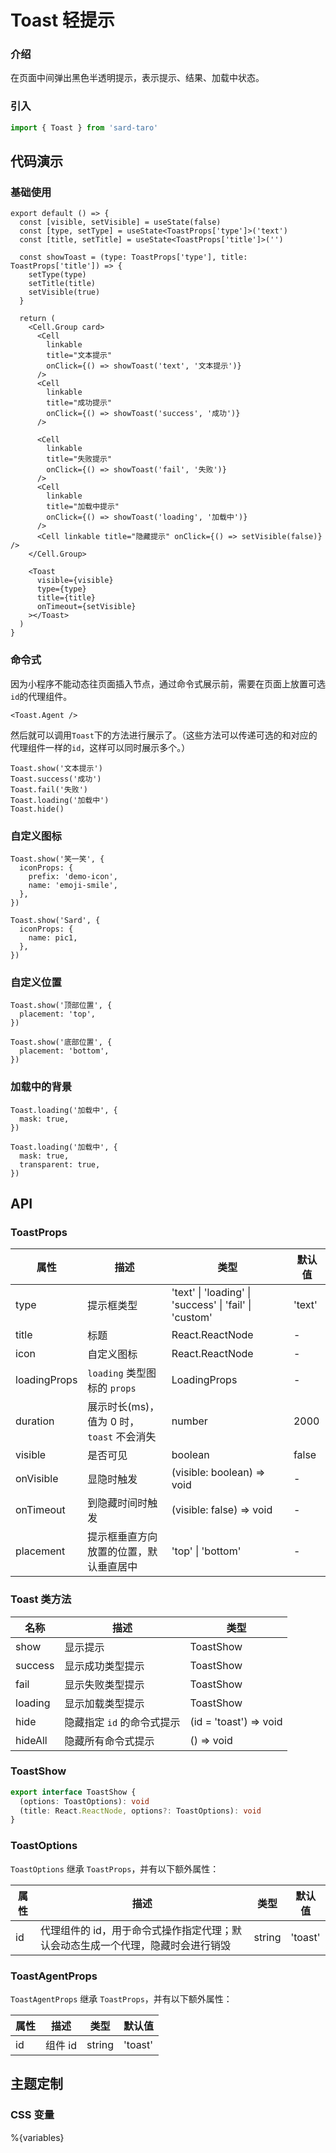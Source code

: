 # Toast 轻提示

### 介绍

在页面中间弹出黑色半透明提示，表示提示、结果、加载中状态。

### 引入

```js
import { Toast } from 'sard-taro'
```

## 代码演示

### 基础使用

```tsx
export default () => {
  const [visible, setVisible] = useState(false)
  const [type, setType] = useState<ToastProps['type']>('text')
  const [title, setTitle] = useState<ToastProps['title']>('')

  const showToast = (type: ToastProps['type'], title: ToastProps['title']) => {
    setType(type)
    setTitle(title)
    setVisible(true)
  }

  return (
    <Cell.Group card>
      <Cell
        linkable
        title="文本提示"
        onClick={() => showToast('text', '文本提示')}
      />
      <Cell
        linkable
        title="成功提示"
        onClick={() => showToast('success', '成功')}
      />

      <Cell
        linkable
        title="失败提示"
        onClick={() => showToast('fail', '失败')}
      />
      <Cell
        linkable
        title="加载中提示"
        onClick={() => showToast('loading', '加载中')}
      />
      <Cell linkable title="隐藏提示" onClick={() => setVisible(false)} />
    </Cell.Group>

    <Toast
      visible={visible}
      type={type}
      title={title}
      onTimeout={setVisible}
    ></Toast>
  )
}
```

### 命令式

因为小程序不能动态往页面插入节点，通过命令式展示前，需要在页面上放置可选`id`的代理组件。

```tsx
<Toast.Agent />
```

然后就可以调用`Toast`下的方法进行展示了。（这些方法可以传递可选的和对应的代理组件一样的`id`，这样可以同时展示多个。）

```tsx
Toast.show('文本提示')
Toast.success('成功')
Toast.fail('失败')
Toast.loading('加载中')
Toast.hide()
```

### 自定义图标

```tsx
Toast.show('笑一笑', {
  iconProps: {
    prefix: 'demo-icon',
    name: 'emoji-smile',
  },
})

Toast.show('Sard', {
  iconProps: {
    name: pic1,
  },
})
```

### 自定义位置

```tsx
Toast.show('顶部位置', {
  placement: 'top',
})

Toast.show('底部位置', {
  placement: 'bottom',
})
```

### 加载中的背景

```tsx
Toast.loading('加载中', {
  mask: true,
})

Toast.loading('加载中', {
  mask: true,
  transparent: true,
})
```

## API

### ToastProps

| 属性         | 描述                                      | 类型                                                   | 默认值 |
| ------------ | ----------------------------------------- | ------------------------------------------------------ | ------ |
| type         | 提示框类型                                | 'text' \| 'loading' \| 'success' \| 'fail' \| 'custom' | 'text' |
| title        | 标题                                      | React.ReactNode                                        | -      |
| icon         | 自定义图标                                | React.ReactNode                                        | -      |
| loadingProps | `loading` 类型图标的 `props`              | LoadingProps                                           | -      |
| duration     | 展示时长(ms)，值为 0 时，`toast` 不会消失 | number                                                 | 2000   |
| visible      | 是否可见                                  | boolean                                                | false  |
| onVisible    | 显隐时触发                                | (visible: boolean) => void                             | -      |
| onTimeout    | 到隐藏时间时触发                          | (visible: false) => void                               | -      |
| placement    | 提示框垂直方向放置的位置，默认垂直居中    | 'top' \| 'bottom'                                      | -      |

### Toast 类方法

| 名称    | 描述                       | 类型                   |
| ------- | -------------------------- | ---------------------- |
| show    | 显示提示                   | ToastShow              |
| success | 显示成功类型提示           | ToastShow              |
| fail    | 显示失败类型提示           | ToastShow              |
| loading | 显示加载类型提示           | ToastShow              |
| hide    | 隐藏指定 `id` 的命令式提示 | (id = 'toast') => void |
| hideAll | 隐藏所有命令式提示         | () => void             |

### ToastShow

```ts
export interface ToastShow {
  (options: ToastOptions): void
  (title: React.ReactNode, options?: ToastOptions): void
}
```

### ToastOptions

`ToastOptions` 继承 `ToastProps`，并有以下额外属性：

| 属性 | 描述                                                                            | 类型   | 默认值  |
| ---- | ------------------------------------------------------------------------------- | ------ | ------- |
| id   | 代理组件的 id，用于命令式操作指定代理；默认会动态生成一个代理，隐藏时会进行销毁 | string | 'toast' |

### ToastAgentProps

`ToastAgentProps` 继承 `ToastProps`，并有以下额外属性：

| 属性 | 描述    | 类型   | 默认值  |
| ---- | ------- | ------ | ------- |
| id   | 组件 id | string | 'toast' |

## 主题定制

### CSS 变量

%{variables}
